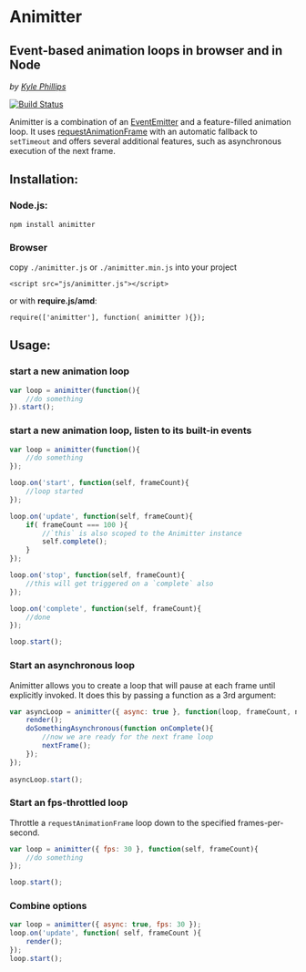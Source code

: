 # Animitter
## Event-based animation loops in browser and in Node
_by [Kyle Phillips](http://haptic-data.com)_

[![Build Status](https://travis-ci.org/hapticdata/animitter.png?branch=develop)](https://travis-ci.org/hapticdata/animitter)

Animitter is a combination of an [EventEmitter](http://nodejs.org/api/events.html#events_class_events_eventemitter) and a feature-filled animation loop.
It uses [requestAnimationFrame](http://www.paulirish.com/2011/requestanimationframe-for-smart-animating/) with an automatic fallback to `setTimeout` and offers several
additional features, such as asynchronous execution of the next frame.

## Installation:
### Node.js:

	npm install animitter

### Browser
copy `./animitter.js` or `./animitter.min.js` into your project

	<script src="js/animitter.js"></script>
or with **require.js/amd**:

	require(['animitter'], function( animitter ){});

## Usage:
### start a new animation loop

```javascript
var loop = animitter(function(){
	//do something
}).start();
```

### start a new animation loop, listen to its built-in events

```javascript
var loop = animitter(function(){
	//do something
});

loop.on('start', function(self, frameCount){
    //loop started
});

loop.on('update', function(self, frameCount){
	if( frameCount === 100 ){
		//`this` is also scoped to the Animitter instance
		self.complete();
	}
});

loop.on('stop', function(self, frameCount){
    //this will get triggered on a `complete` also
});

loop.on('complete', function(self, frameCount){
	//done
});

loop.start();	
```

### Start an asynchronous loop

Animitter allows you to create a loop that will pause at each frame until explicitly invoked.
It does this by passing a function as a 3rd argument:

```javascript
var asyncLoop = animitter({ async: true }, function(loop, frameCount, nextFrame ){
	render();
	doSomethingAsynchronous(function onComplete(){
		//now we are ready for the next frame loop
		nextFrame();
	});
});
	
asyncLoop.start();
```

### Start an fps-throttled loop

Throttle a `requestAnimationFrame` loop down to the specified frames-per-second.

```javascript
var loop = animitter({ fps: 30 }, function(self, frameCount){
    //do something	
});

loop.start();
```

### Combine options

```javascript
var loop = animitter({ async: true, fps: 30 });
loop.on('update', function( self, frameCount ){
	render();
});
loop.start();
```
